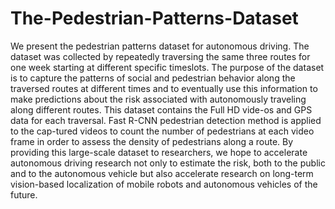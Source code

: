 # The-Pedestrian-Patterns-Dataset
We present the pedestrian patterns dataset for autonomous driving. The dataset was collected by repeatedly traversing the same three routes for one week starting at different specific timeslots. The purpose of the dataset is to capture the patterns of social and pedestrian behavior along the traversed routes at different times and to eventually use this information to make predictions about the risk associated with autonomously traveling along different routes. This dataset contains the Full HD vide-os and GPS data for each traversal. Fast R-CNN pedestrian detection method is applied to the cap-tured videos to count the number of pedestrians at each video frame in order to assess the density of pedestrians along a route. By providing this large-scale dataset to researchers, we hope to accelerate autonomous driving research not only to estimate the risk, both to the public and to the autonomous vehicle but also accelerate research on long-term vision-based localization of mobile robots and autonomous vehicles of the future. 

